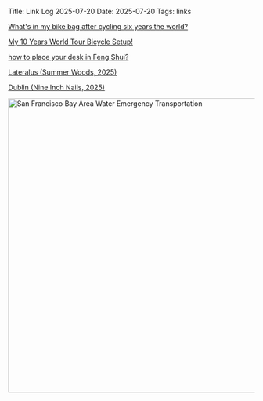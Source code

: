 Title: Link Log 2025-07-20
Date: 2025-07-20
Tags: links

[What's in my bike bag after cycling six years the world?](https://www.youtube.com/watch?v=OB_ckZpf4ZE)

[My 10 Years World Tour Bicycle Setup!](https://www.youtube.com/watch?v=IfpXTXpROsQ)

[how to place your desk in Feng Shui?](https://www.youtube.com/watch?v=hAAJScocht0)

[Lateralus (Summer Woods, 2025)](https://www.youtube.com/watch?v=2DIJooCINcE)

[Dublin (Nine Inch Nails, 2025)](https://www.youtube.com/watch?v=mFBcop2AiLc)

<a href="https://www.flickr.com/photos/pigmonkey/54667579097/in/dateposted/" title="San Francisco Bay Area Water Emergency Transportation"><img src="https://live.staticflickr.com/65535/54667579097_0eaea19b6b_c.jpg" width="800" height="600" alt="San Francisco Bay Area Water Emergency Transportation"/></a>
